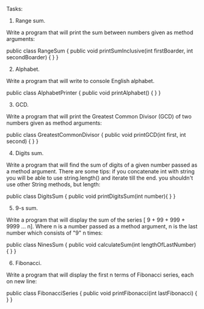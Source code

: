 Tasks:
1. Range sum.

Write a program that will print the sum between numbers given as method arguments:

public class RangeSum {
    public void printSumInclusive(int firstBoarder, int secondBoarder) {
    }
}

2. Alphabet.

Write a program that will write to console English alphabet.

public class AlphabetPrinter {
    public  void printAlphabet() {
    }
}

3. GCD.

Write a program that will print the Greatest Common Divisor (GCD) of two numbers given as method arguments:

public class GreatestCommonDivisor {
    public void printGCD(int first, int second) {
    }
}

4. Digits sum.

Write a program that will find the sum of digits of a given number passed as a method argument. There are some tips: if you concatenate int with string you will be able to use string.length() and iterate till the end. you shouldn't use other String methods, but length:

public class DigitsSum {
    public void printDigitsSum(int number){
    }
}

5. 9-s sum.

Write a program that will display the sum of the series [ 9 + 99 + 999 + 9999 ... n]. Where n is a number passed as a method argument, n is the last number which consists of "9" n times:

public class NinesSum {
    public void calculateSum(int lengthOfLastNumber) {
    }
}

6. Fibonacci.

Write a program that will display the first n terms of Fibonacci series, each on new line:

public class FibonacciSeries {
    public void printFibonacci(int lastFibonacci) {
    }
}

